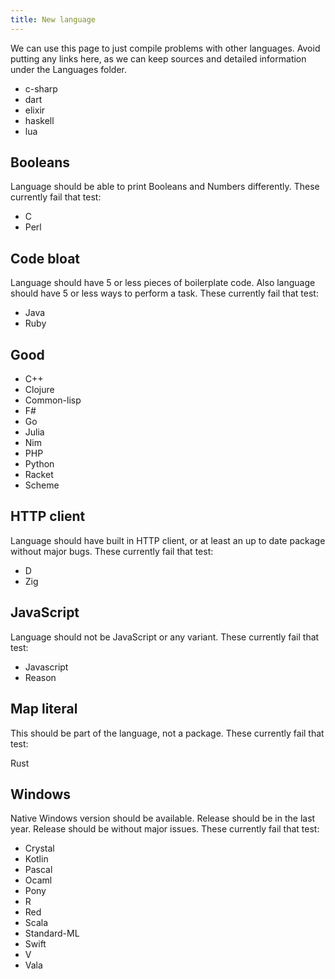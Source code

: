 ```yaml
---
title: New language
---
```


We can use this page to just compile problems with other languages. Avoid
putting any links here, as we can keep sources and detailed information under
the Languages folder.

- c-sharp
- dart
- elixir
- haskell
- lua

## Booleans

Language should be able to print Booleans and Numbers differently. These
currently fail that test:

- C
- Perl

## Code bloat

Language should have 5 or less pieces of boilerplate code. Also language should
have 5 or less ways to perform a task. These currently fail that test:

- Java
- Ruby

## Good

- C++
- Clojure
- Common-lisp
- F#
- Go
- Julia
- Nim
- PHP
- Python
- Racket
- Scheme

## HTTP client

Language should have built in HTTP client, or at least an up to date package
without major bugs. These currently fail that test:

- D
- Zig

## JavaScript

Language should not be JavaScript or any variant. These currently fail that
test:

- Javascript
- Reason

## Map literal

This should be part of the language, not a package. These currently fail that
test:

Rust

## Windows

Native Windows version should be available. Release should be in the last year.
Release should be without major issues. These currently fail that test:

- Crystal
- Kotlin
- Pascal
- Ocaml
- Pony
- R
- Red
- Scala
- Standard-ML
- Swift
- V
- Vala
